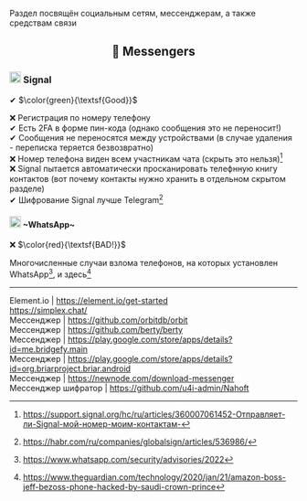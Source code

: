 Раздел посвящён социальным сетям, мессенджерам, а также средствам связи

<h2 align="center">🔗 Messengers</h2>

### <img width=20px src="https://i.imgur.com/X0JxslT.png"></img> Signal

✔ $\color{green}{\textsf{Good}}$

❌ Регистрация по номеру телефону
<br>
✔ Есть 2FA в форме пин-кода (однако сообщения это не переносит!)
<br>
✔ Сообщения не переносятся между устройствами (в случае удаления - переписка теряется безвозвратно)
<br>
❌ Номер телефона виден всем участникам чата (скрыть это нельзя)[^3]
<br>
❌ Signal пытается автоматически просканировать телефнную книгу контактов (вот почему контакты нужно хранить в отдельном скрытом разделе)
<br>
✔ Шифрование Signal лучше Telegram[^4]

[^3]: https://support.signal.org/hc/ru/articles/360007061452-Отправляет-ли-Signal-мой-номер-моим-контактам-
[^4]: https://habr.com/ru/companies/globalsign/articles/536986/

#### <img width=20px src="https://i.imgur.com/bs0qdUL.png"></img> ~WhatsApp~ 

❌ $\color{red}{\textsf{BAD!}}$

Многочисленные случаи взлома телефонов, на которых установлен WhatsApp[^1], и здесь[^2]

[^1]: https://www.whatsapp.com/security/advisories/2022
[^2]: https://www.theguardian.com/technology/2020/jan/21/amazon-boss-jeff-bezoss-phone-hacked-by-saudi-crown-prince

----

Element.io | https://element.io/get-started
<br>
https://simplex.chat/
<br>
Мессенджер | https://github.com/orbitdb/orbit
<br>
Мессенджер | https://github.com/berty/berty
<br>
Мессенджер | https://play.google.com/store/apps/details?id=me.bridgefy.main
<br>
Мессенджер | https://play.google.com/store/apps/details?id=org.briarproject.briar.android
<br>
Мессенджер | https://newnode.com/download-messenger
<br>
Мессенджер шифратор | https://github.com/u4i-admin/Nahoft

